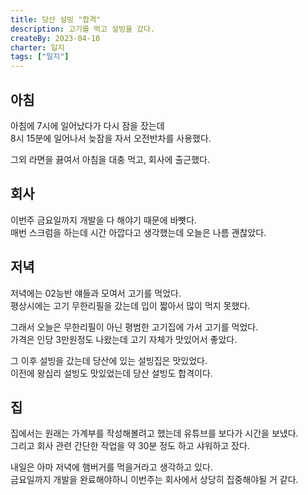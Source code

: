 ```yaml
---
title: 당산 설빙 "합격"
description: 고기를 먹고 설빙을 갔다.
createBy: 2023-04-10
charter: 일지
tags: ["일지"]
---
```


## 아침

아침에 7시에 일어났다가 다시 잠을 잤는데  
8시 15분에 일어나서 늦잠을 자서 오전반차를 사용했다.

그외 라면을 끓여서 아침을 대충 먹고, 회사에 출근했다.

## 회사

이번주 금요일까지 개발을 다 해야기 때문에 바빳다.  
매번 스크럼을 하는데 시간 아깝다고 생각했는데 오늘은 나름 괜찮았다.

## 저녁

저녁에는 02능반 얘들과 모여서 고기를 먹었다.  
평상시에는 고기 무한리필을 갔는데 입이 짧아서 많이 먹지 못했다.

그래서 오늘은 무한리필이 아닌 평범한 고기집에 가서 고기를 먹었다.  
가격은 인당 3만원정도 나왔는데 고기 자체가 맛있어서 좋았다.

그 이후 설빙을 갔는데 당산에 있는 설빙집은 맛있었다.  
이전에 왕십리 설빙도 맛있었는데 당산 설빙도 합격이다.

## 집

집에서는 원래는 가계부를 작성해볼려고 했는데 유튜브를 보다가 시간을 보냈다.  
그리고 회사 관련 간단한 작업을 약 30분 정도 하고 샤워하고 잤다.

내일은 아마 저녁에 햄버거를 먹을거라고 생각하고 있다.  
금요일까지 개발을 완료해야하니 이번주는 회사에서 상당히 집중해야될 거 같다.
